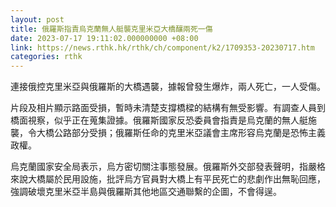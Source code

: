 ```yaml
---
layout: post
title: 俄羅斯指責烏克蘭無人艇襲克里米亞大橋釀兩死一傷
date: 2023-07-17 19:11:02.000000000 +08:00
link: https://news.rthk.hk/rthk/ch/component/k2/1709353-20230717.htm
categories: rthk
---
```


連接俄控克里米亞與俄羅斯的大橋遇襲，據報曾發生爆炸，兩人死亡，一人受傷。

片段及相片顯示路面受損，暫時未清楚支撐橋樑的結構有無受影響。有調查人員到橋面視察，似乎正在蒐集證據。俄羅斯國家反恐委員會指責是烏克蘭的無人艇施襲，令大橋公路部分受損；俄羅斯任命的克里米亞議會主席形容烏克蘭是恐怖主義政權。

烏克蘭國家安全局表示，烏方密切關注事態發展。俄羅斯外交部發表聲明，指嚴格來說大橋屬於民用設施，批評烏方官員對大橋上有平民死亡的悲劇作出無恥回應，強調破壞克里米亞半島與俄羅斯其他地區交通聯繫的企圖，不會得逞。
